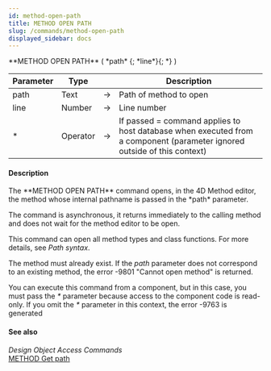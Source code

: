```yaml
---
id: method-open-path
title: METHOD OPEN PATH
slug: /commands/method-open-path
displayed_sidebar: docs
---
```


<!--REF #_command_.METHOD OPEN PATH.Syntax-->**METHOD OPEN PATH** ( *path* {; *line*}{; *} )<!-- END REF-->
<!--REF #_command_.METHOD OPEN PATH.Params-->
| Parameter | Type |  | Description |
| --- | --- | --- | --- |
| path | Text | &#8594;  | Path of method to open |
| line | Number | &#8594;  | Line number |
| * | Operator | &#8594;  | If passed = command applies to host database when executed from a component (parameter ignored outside of this context) |

<!-- END REF-->

#### Description 

<!--REF #_command_.METHOD OPEN PATH.Summary-->The **METHOD OPEN PATH** command opens, in the 4D Method editor, the method whose internal pathname is passed in the *path* parameter.<!-- END REF-->

The command is asynchronous, it returns immediately to the calling method and does not wait for the method editor to be open. 

This command can open all method types and class functions. For more details, see *Path syntax*.

The method must already exist. If the *path* parameter does not correspond to an existing method, the error -9801 "Cannot open method" is returned.

You can execute this command from a component, but in this case, you must pass the *\** parameter because access to the component code is read-only. If you omit the *\** parameter in this context, the error -9763 is generated

#### See also 

*Design Object Access Commands*  
[METHOD Get path](method-get-path.md)  